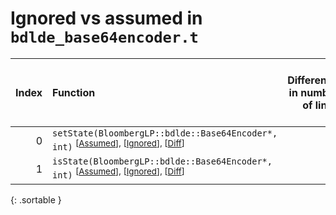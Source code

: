 # Ignored vs assumed in `bdlde_base64encoder.t`

<script src="../sorttable.js"></script>

|   Index | Function                                                                                                                         |   Difference in number of lines |   Function size difference in bytes | Number of lines in assumed build   | Number of bytes in assumed build   | Number of lines in ignored build   | Number of bytes in ignored build   |
|--------:|:---------------------------------------------------------------------------------------------------------------------------------|--------------------------------:|------------------------------------:|:-----------------------------------|:-----------------------------------|:-----------------------------------|:-----------------------------------|
|       0 | `setState(BloombergLP::bdlde::Base64Encoder*, int)` <sup>\[[Assumed](0-assume)\], \[[Ignored](0-none)\], \[[Diff](0.diff.html)\] |                               1 |                                  16 | 3,680                              | 4,215,088                          | 3,664                              | 4,215,088                          |
|       1 | `isState(BloombergLP::bdlde::Base64Encoder*, int)` <sup>\[[Assumed](1-assume)\], \[[Ignored](1-none)\], \[[Diff](1.diff.html)\]  |                              -1 |                                  16 | 7,424                              | 4,218,768                          | 7,408                              | 4,218,752                          |
{: .sortable }

